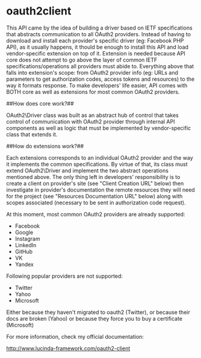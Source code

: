 # oauth2client

This API came by the idea of building a driver based on IETF specifications that abstracts communication to all OAuth2 providers. Instead of having to download and install each provider's specific driver (eg: Facebook PHP API), as it usually happens, it thould be enough to install this API and load vendor-specific extension on top of it. Extension is needed because API core does not attempt to go above the layer of common IETF specifications/operations all providers must abide to. Everything above that falls into extension's scope: from OAuth2 provider info (eg: URLs and parameters to get authorization codes, access tokens and resources) to the way it formats response. To make developers' life easier, API comes with BOTH core as well as extensions for most common OAuth2 providers.

##How does core work?##

OAuth2\Driver class was built as an abstract hub of control that takes control of communication with OAuth2 provider through internal API components as well as logic that must be implemented by vendor-specific class that extends it. 

##How do extensions work?##

Each extensions corresponds to an individual OAuth2 provider and the way it implements the common specifications. By virtue of that, its class must extend OAuth2\Driver and implement the two abstract operations mentioned above. The only thing left in developers' responsibility is to create a client on provider's site (see "Client Creation URL" below) then investigate in provider's documentation the remote resources they will need for the project (see "Resources Documentation URL" below) along with scopes associated (necessary to be sent in authorization code request).

At this moment, most common OAuth2 providers are already supported:

- Facebook
- Google
- Instagram
- LinkedIn
- GitHub
- VK
- Yandex

Following popular providers are not supported:

- Twitter
- Yahoo
- Microsoft

Either because they haven't migrated to oauth2 (Twitter), or because their docs are broken (Yahoo) or because they force you to buy a certificate (Microsoft)

For more information, check my official documentation:

http://www.lucinda-framework.com/oauth2-client
